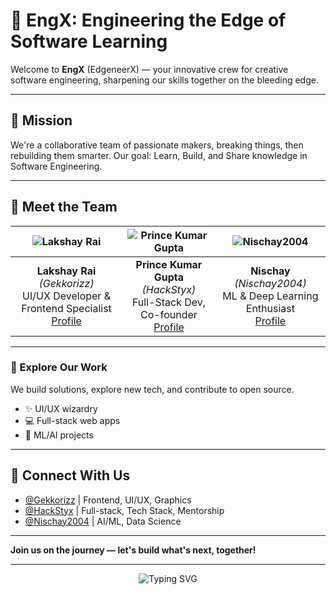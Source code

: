 # 🚀 EngX: Engineering the Edge of Software Learning

Welcome to **EngX** (EdgeneerX) — your innovative crew for creative software engineering, sharpening our skills together on the bleeding edge.

---

## 🌟 Mission

We're a collaborative team of passionate makers, breaking things, then rebuilding them smarter. Our goal: Learn, Build, and Share knowledge in Software Engineering.

---

## 👥 Meet the Team

| ![Lakshay Rai](https://avatars.githubusercontent.com/Gekkorizz?s=100) | ![Prince Kumar Gupta](https://avatars.githubusercontent.com/HackStyx?s=100) | ![Nischay2004](https://avatars.githubusercontent.com/Nischay2004?s=100) |
| :--: | :--: | :--: |
| **Lakshay Rai** <br/> *(Gekkorizz)* <br/> UI/UX Developer & Frontend Specialist <br/> [Profile](https://github.com/Gekkorizz) | **Prince Kumar Gupta** <br/> *(HackStyx)* <br/> Full-Stack Dev, Co-founder <br/> [Profile](https://github.com/HackStyx) | **Nischay** <br/> *(Nischay2004)* <br/> ML & Deep Learning Enthusiast <br/> [Profile](https://github.com/Nischay2004) |

---

### 🔎 Explore Our Work
We build solutions, explore new tech, and contribute to open source.
- ✨ UI/UX wizardry
- 💻 Full-stack web apps
- 🤖 ML/AI projects

---

## 💬 Connect With Us

- [@Gekkorizz](https://github.com/Gekkorizz) | Frontend, UI/UX, Graphics
- [@HackStyx](https://github.com/HackStyx) | Full-stack, Tech Stack, Mentorship
- [@Nischay2004](https://github.com/Nischay2004) | AI/ML, Data Science

---

**Join us on the journey — let's build what's next, together!**

---

<p align="center">
  <img src="https://readme-typing-svg.demolab.com?font=Fira+Code&pause=1000&color=0F62FE&center=true&vCenter=true&width=380&lines=Welcome+to+EngX!;Code.+Create.+Collaborate." alt="Typing SVG" />
</p>
